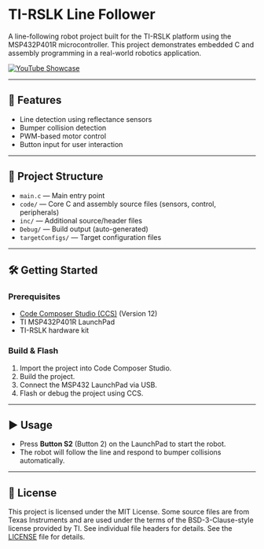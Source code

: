 # TI-RSLK Line Follower

A line-following robot project built for the TI-RSLK platform using the MSP432P401R microcontroller. This project demonstrates embedded C and assembly programming in a real-world robotics application.

[![YouTube Showcase](https://img.shields.io/badge/Watch-YouTube%20Demo-red?logo=youtube)](https://youtube.com/shorts/xv6LlqUDr_8)

---

## 🚀 Features

- Line detection using reflectance sensors  
- Bumper collision detection  
- PWM-based motor control  
- Button input for user interaction  

---

## 📁 Project Structure

- `main.c` — Main entry point  
- `code/` — Core C and assembly source files (sensors, control, peripherals)  
- `inc/` — Additional source/header files  
- `Debug/` — Build output (auto-generated)  
- `targetConfigs/` — Target configuration files  

---

## 🛠 Getting Started

### Prerequisites

- [Code Composer Studio (CCS)](https://www.ti.com/tool/CCSTUDIO) (Version 12)
- TI MSP432P401R LaunchPad
- TI-RSLK hardware kit

### Build & Flash

1. Import the project into Code Composer Studio.  
2. Build the project.  
3. Connect the MSP432 LaunchPad via USB.  
4. Flash or debug the project using CCS.

---

## ▶️ Usage

- Press **Button S2** (Button 2) on the LaunchPad to start the robot.  
- The robot will follow the line and respond to bumper collisions automatically.

---

## 📝 License

This project is licensed under the MIT License. Some source files are from Texas Instruments and are used under the terms of the BSD-3-Clause-style license provided by TI. See individual file headers for details.
See the [LICENSE](LICENSE) file for details.
